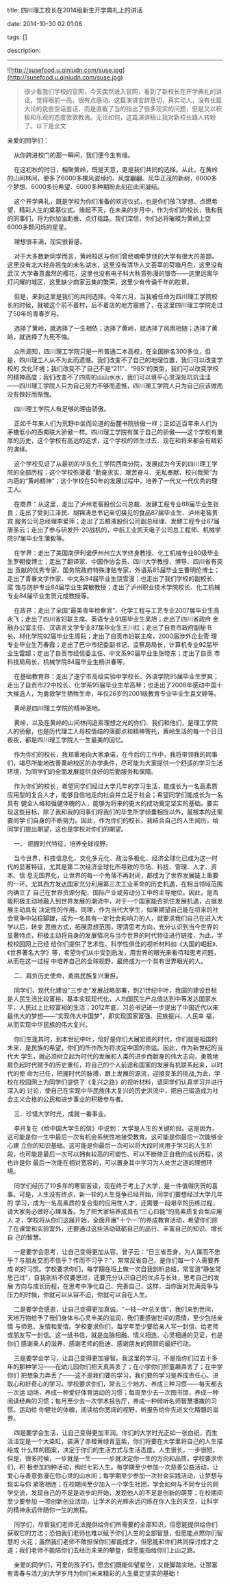 title: 四川理工校长在2014级新生开学典礼上的讲话

date: 2014-10-30 02:01:08

tags: []

description: 

---
![http://susefood.u.qiniudn.com/suse.jpg](http://susefood.u.qiniudn.com/suse.jpg)

> 很少看我们学校的官网，今天偶然进入官网，看到了新校长在开学典礼的讲话，觉得眼前一亮，很有点感动。这篇演讲言辞恳切，真实动人，没有长篇大论的说些空话套话，而是直截了当的指出了很多现实的问题，但是又以积极和乐观的态度敦敦教诲。无论如何，这篇演讲稿让我对新校长路人转粉了。以下是全文

亲爱的同学们：

    从你跨进校门的那一瞬间，我们便今生有缘。

    在这初秋的时日，相聚黄岭，既是天意，更是我们共同的选择。从此，在黄岭的山间林间，便多了6000多棵风姿绰约、风度翩翩、风华正茂的新树，6000多个梦想、6000多份希望、6000多种期盼此刻在此间凝结。

    这个开学典礼，既是学校为你们准备的欢迎仪式，也是你们放飞梦想、点燃希望、精彩人生的奠基仪式。缘起不灭，在未来的岁月中，作为你们的校长，我和我的同事们，将为你加油助推、点灯指路。我们深信，你们必将璀璨为黄岭上空6000多颗闪烁的星星。

    理想很丰满，现实很骨感。

    对于大多数新同学而言，黄岭校区与你们曾经魂牵梦绕的大学有很大的差距。这里没有北大轻舟摇曳的未名湖水，这里没有清华人文荟萃的荷塘月色，这里没有武汉 大学春意盎然的樱花，这里也没有电子科大秋意弥漫的银杏——这里远离华灯闪耀的城区，这里缺少商家云集的繁荣，这里少有传诵千年的胜景。

    但是，来到这里是我们的共同选择。今年六月，当我被任命为四川理工学院校长的时候，就被这个前不着村，后不着店的地方震撼了，在这里四川理工学院走过了50年的青春岁月。

    选择了黄岭，就选择了一生相依；选择了黄岭，就选择了风雨相随；选择了黄岭，就选择了九死不悔。

    众所周知，四川理工学院只是一所普通二本高校，在全国排名300多位，但是，四川理工人从不为此而遗憾。我们改变不了自己的地理位置，我们可以改变学校的 文化环境；我们改变不了自己不是“211”、“985”的类型，我们可以改变学校的精神高度；我们改变不了四周的山山水水，我们可以填平心灵深处坑坑洼洼 ——四川理工学院人只为自己努力不够而遗憾，四川理工学院人只为自己应该做而没有做好而惭愧。

    四川理工学院人有足够的理由骄傲。

    正如千年来人们为荒野中坐而论道的岳麓书院骄傲一样；正如近百年来人们为茅檐低小的西南联大骄傲一样。四川理工学院有属于自己的骄傲——这个学校有重厚的历史，这个学校有高远的追求，这个学校的师生过去、现在和将来都会有精彩的演绎。

    这个学校见证了从最初的华东化工学院西南分院，发展成为今天的四川理工学院的全部历程；这个学校弥漫着 “勤奋求实、艰苦奋斗、无私奉献、校兴我荣”为内涵的“黄岭精神”；这个学校在50年的发展过程中，培养了一代又一代优秀的理工人。

    在商界：从这里，走出了泸州老窖股份公司总裁、发酵工程专业88届毕业生张良；走出了受到江泽民、胡锦涛总书记亲切接见的食品87届毕业生、泸州老窖贵宾 服务公司总经理李爱萍；走出了五粮液股份公司副总经理、发酵工程专业87届唐圣云；走出了参与研发歼-20战机的，中航工业凯天电子公司总工程师、机械学 院97届毕业生蒲毅等。

    在学界：走出了美国南伊利诺伊州州立大学终身教授、化工机械专业80级毕业生罗朝俊博士；走出了翻译家、中国作协会员、四川大学教授、博导、四川省有突出 贡献的优秀专家、国务院政府特殊津贴专家，外语系85届毕业生曹明伦博士；走出了青春文学作家、中文系94届毕业生饶雪漫；也走出了我们学校的副校长、腐 蚀与防护专业84届毕业生龚敏教授；走出了泸州职业技术学院校长、化工机械专业84届毕业生贺元成教授等。

    在政界：走出了全国“最美青年检察官”、化学工程与工艺专业2007届毕业生高永飞；走出了四川省妇联主席、英语专业91届毕业生吴旭；走出了四川省政府 金融办公室主任、汉语言文学专业87届毕业生王川红；走出了自贡市政府副秘书长、材化学院92届毕业生周耘；走出了自贡市妇联主席，2000届涉外企业管 理专业毕业生万春霞；走出了巴中市纪委副书记、监察局局长，计算机专业92届毕业生雷超；走出了自贡市经信委主任、中文系90届毕业生张晓东；走出了自贡 市科技局局长、机械学院84届毕业生杨洪春等。

    在基础教育界：走出了遂宁市高级实验中学校长、外语学院95届毕业生罗爽；走出了自贡市22中校长、化学系95届毕业生牟高琴；也走出了2008年感动中国十大候选人，为勇救学生牺牲生命，年仅26岁的2001级教育专业毕业生袁文婷等。

    黄岭是四川理工学院的精神圣地。

    黄岭，以及在黄岭的山间林间追索理想之光的你们、我们和他们，是理工学院人的骄傲，也是历代理工人母校情结的落脚点和精神寄托，黄岭生活的每一个日日夜夜，都是四川理工学院人一生最美的回忆。

    作为你们的校长，我郑重地向大家承诺，在今后的工作中，我将带领我的同事们，竭尽所能地改善黄岭校区的办学条件，尽可能为大家提供一个舒适的学习生活环境，为同学们的全面发展提供良好的后勤服务和保障。

    作为你们的校长，希望同学们经过大学几年的学习生活，能成长为一名高素质应用型的复合人才，能够自信地走向社会并立足于社会；希望同学们能成长为一名具有 健全人格和强健体魄的人，能够为将来的更大的成功奠定坚实的基础。要实现这些目标，除了我和我的同事们将我们的毕生所学倾囊相授以外，最根本的还需要同学 们自身的不断努力。因此，作为你们的校长，我结合自己的人生阅历，给同学们提出期望，这也是学校对你们的期望。

    一、 把握时代特征，培养全球视野。

    当今世界，科技信息化、文化多元化、政治多极化、经济全球化已成为这一时代的显著特征，尤其是第二次经济全球化所导致的市场、科技、管理、人才、资本、信 息无国界化，让世界的每一个角落不再封闭，都成为了世界发展链上重要的一环。尤其西方发达国家充分利用第三次工业革命的历史机遇，在相当领域范围内确立了 自己在世界资源分配、国际产业或劳动分工中的主导地位。因此，是否能积极主动地融入到世界发展的潮流中，对于一个国家能否抓住发展机遇，占据发展主动具有 决定性的作用。同理，作为当代大学生，如果期望自己能在将来的社会竞争中站稳脚跟，成为一名具有一定社会影响力的人，就要求我们自己在进入大学以后，转变 思维方式，拓展思想范围，理清思考方向，充分认识到当今世界的显著特点，积极主动将自身的发展情况与当今世界的时代特征进行链接，为此，学校校园网上已经 给你们提供了艺术性、科学性俱佳的视听材料如《大国的崛起》、《世界著名大学》等，希望你们从中受到启发，用世界的眼光来看待和思考问题，从而在这一过程 中培养自己的全球视野，最终成为一个具有世界眼光的人。

    二、肩负历史使命，勇挑民族复兴重担。

    同学们，现代化建设“三步走”发展战略部署，到21世纪中叶，我国的建设目标是人民生活比较富裕，基本实现现代化，人均国民生产总值达到中等发达国家水 平，人民过上比较富裕的生活；2012年底，习总书记进一步提出了中国近代以来最伟大的梦想——“实现伟大中国梦”，即实现国家富强、民族振兴、人民幸 福，从而实现中华民族的伟大复兴。    

    你们生逢其时，到本世纪中叶，恰好是你们大展宏图的时代，你们就是祖国的未来，是民族的希望，你们的所作所为将决定中国的命运。因此，作为新世纪的当代大 学生，就必须树立起为时代的发展和人类的进步而献身的伟大志向，勇敢地肩负起时代赋予的历史重任，将自己的个人前途和国家的发展有机联系起来，以时代的使 命为已任，把握时代的脉搏，跟上发展的源流，迎接变革的挑战,为此，学校在校园网上为同学们提供了《复兴之路》的视听材料，请同学们认真学习并进行深入的 讨论，使自己在实现中华民族伟大复兴的历史洪流中，把自己锻造成为社会主义合格的公民和进步事业的积极参与者。

    三、珍惜大学时光，成就一番事业。

    李开复在《给中国大学生的信》中说到：大学是人生的关键阶段。这是因为，这可能是你一生中最后一次有机会系统性地接受教育。这可能是你最后一次能够全心建 立你的知识基础。这可能是你最后一次可以将大段时间用于学习的人生阶段，也可能是最后一次可以拥有较高的可塑性、可以不断修正自我的成长历程，这也许是你 最后一次能在相对宽容的，可以置身其中学习为人处世之道的理想环境。

    同学们经历了10多年的寒窗苦读，现在终于考上了大学，是一件值得庆贺的喜事。可是，人生没有终点，新一轮的人生竞争已经开始，同学们要想经过大学几年的 学习，成为一名高素质的复合型的应用性人才，还需要一段艰辛的历练过程，请大家务必做好心理准备。为了把大家培养成具有“三心四能”的高素质复合型应用人 才，学校将从你们这届开始，全面开展“十个一”的养成教育活动，希望你们除了在课堂和实验室外，还要通过这些活动砥砺自己的品行、丰富自己的知识、增长自 己的智慧。

    一是要学会思考，让自己变得更加从容。曾子云：“日三省吾身，为人谋而不忠乎？与朋友交而不信乎？传而不习乎？”，常常反省自己，是你们每一个人需要养成 的好习惯。学校要求你们，每学期在班上做一次自我剖析总结，常言道“静坐常思己过”，自我剖析不仅要思过，还要充分认识自己的优点与长处，思考自己的发展 方向与成长历程，在思考中净化自己、完善自己，这样，当你面对充满竞争与压力的时候，你就可以从容不迫，你就可以自在人生。

    二是要学会感恩，让自己变得更加真诚。“一枝一叶总关情”，我们来到世间，天地万物给予了我们身体与心灵丰美的滋润，我们要感谢世间的恩情，至少包括亲情 与师恩、友情和爱情。学校要求你们，每学年至少要给亲人写一封信、给老师或朋友写一封信。这一纸书信，就是血脉相融、情义相连、心灵相通的见证，也是你们 感谢亲人的滋养、感谢老师的启迪、感谢朋友的照顾的最好行动。

    三是要学会学习，让自己变得更加睿智。我这里的学习，不是指你们过去十多年的那种学习——在幼儿园你们把天真弄丢了；在小学你们把童趣弄丢了；在中学你们 把想象力弄丢了——这不是我们要的学习，我们要的学习是养成责任心、进取心和好奇心的学习。学校要求你们，常去三个地方、养成三种习惯——每天都去一次运 动场，养成一种爱好体育运动的习惯；每周至少去一次图书馆，养成一种阅读经典的习惯；每月至少去一次学术报告厅，养成一种倾听名师智慧播撒的习惯。运动给 你健壮的体魄，阅读给你宽阔的视野，听报告给你先进文化精髓的滋养。

    四是要学会生活，让自己变得更加丰润。你们的大学时光正如一张白纸，而生活注定是一个大染缸，装满了赤橙黄绿青蓝紫，你们将要在大学里将自己的人生描绘成 什么样的图案，决定于你们的生活方式与生活态度。人生很长，一步很短，但是，很多时候，一步就是一生——一步就决定你一生的方向和品质。学校要求你们，积 极参加四种活动，绚烂七彩人生。每学期至少参加一次慈善公益活动，让爱心与善意弥漫在你心灵的山水间；每学期至少参加一次社会实践活动，让梦想与现实与你 紧密相连；在校期间至少加入一个学生社团，学会如何与不同专业的同学交流，发现自己的不足是进步的开始，发现他人的不足是创新的萌芽；在校期间至少要参加 一项创新创业活动，让学术的光辉永远闪烁在你人生的天空，让科学的精神永远伴随你一生的旅程。

    同学们，尽管我们老师无法提供给你们所需要的全部知识，但愿能提供给你们获取它的方法；恐怕我们老师也难以赋予你们人生的全部智慧，但愿能点燃你们智慧的 火花；虽然我们老师不敢担保你们都能成才，但愿能和你们共同探讨成才之道；我们老师不能陪你们去经历未来的攀登，但愿能指给你们上山之路。

    亲爱的同学们，可爱的孩子们，愿您们既能仰望星空，又能脚踏实地，让那富有青春与活力的大学岁月为你们未来精彩的人生奠定坚实的基础！
